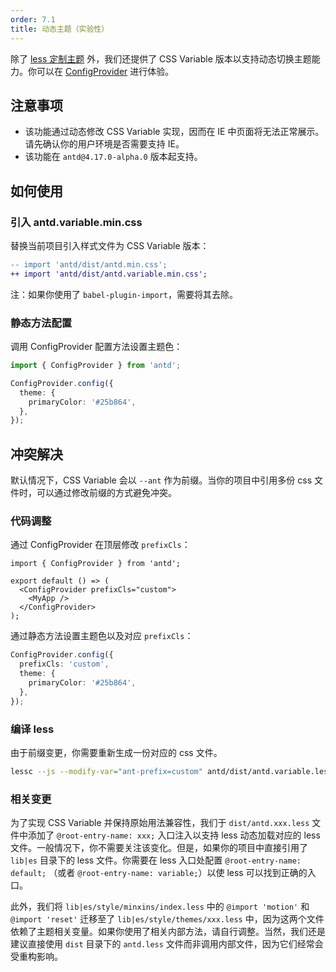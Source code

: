 ```yaml
---
order: 7.1
title: 动态主题（实验性）
---
```


除了 [less 定制主题](/docs/react/customize-theme) 外，我们还提供了 CSS Variable 版本以支持动态切换主题能力。你可以在 [ConfigProvider](/components/config-provider/#components-config-provider-demo-theme) 进行体验。

## 注意事项

- 该功能通过动态修改 CSS Variable 实现，因而在 IE 中页面将无法正常展示。请先确认你的用户环境是否需要支持 IE。
- 该功能在 `antd@4.17.0-alpha.0` 版本起支持。

## 如何使用

### 引入 antd.variable.min.css

替换当前项目引入样式文件为 CSS Variable 版本：

```diff
-- import 'antd/dist/antd.min.css';
++ import 'antd/dist/antd.variable.min.css';
```

注：如果你使用了 `babel-plugin-import`，需要将其去除。

### 静态方法配置

调用 ConfigProvider 配置方法设置主题色：

```ts
import { ConfigProvider } from 'antd';

ConfigProvider.config({
  theme: {
    primaryColor: '#25b864',
  },
});
```

## 冲突解决

默认情况下，CSS Variable 会以 `--ant` 作为前缀。当你的项目中引用多份 css 文件时，可以通过修改前缀的方式避免冲突。

### 代码调整

通过 ConfigProvider 在顶层修改 `prefixCls`：

```tsx
import { ConfigProvider } from 'antd';

export default () => (
  <ConfigProvider prefixCls="custom">
    <MyApp />
  </ConfigProvider>
);
```

通过静态方法设置主题色以及对应 `prefixCls`：

```ts
ConfigProvider.config({
  prefixCls: 'custom',
  theme: {
    primaryColor: '#25b864',
  },
});
```

### 编译 less

由于前缀变更，你需要重新生成一份对应的 css 文件。

```bash
lessc --js --modify-var="ant-prefix=custom" antd/dist/antd.variable.less modified.css
```

### 相关变更

为了实现 CSS Variable 并保持原始用法兼容性，我们于 `dist/antd.xxx.less` 文件中添加了 `@root-entry-name: xxx;` 入口注入以支持 less 动态加载对应的 less 文件。一般情况下，你不需要关注该变化。但是，如果你的项目中直接引用了 `lib|es` 目录下的 less 文件。你需要在 less 入口处配置 `@root-entry-name: default;` （或者 `@root-entry-name: variable;`）以使 less 可以找到正确的入口。

此外，我们将 `lib|es/style/minxins/index.less` 中的 `@import 'motion'` 和 `@import 'reset'` 迁移至了 `lib|es/style/themes/xxx.less` 中，因为这两个文件依赖了主题相关变量。如果你使用了相关内部方法，请自行调整。当然，我们还是建议直接使用 `dist` 目录下的 `antd.less` 文件而非调用内部文件，因为它们经常会受重构影响。
